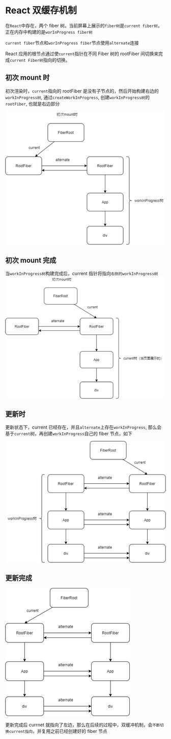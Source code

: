 # React 双缓存机制

在`React`中存在，两个 fiber 树。当前屏幕上展示的`fiber树`是`current fiber树`，正在内存中构建的是`worInProgress fiber树`

`current fiber`节点和`worInProgress fiber`节点使用`alternate`连接

React 应用的根节点通过使`current`指针在不同 Fiber 树的 rootFiber 间切换来完成`current Fiber树`指向的切换。

## 初次 mount 时

初次渲染时，`current`指向的 rootFiber 是没有子节点的，然后开始构建右边的`workInProgress树`, 通过`createWorkInProgress`,
创建`workInProgress树`的`rootFiber`, 也就是右边部分

![React双缓存机制.drawio.png](/React双缓存机制1.drawio.png)

## 初次 mount 完成

当`workInProgress树`构建完成后，current 指针将指向`右侧的workInProgress树`
![React双缓存机制.drawio.png](/React双缓存机制2.drawio.png)

## 更新时

更新状态下，current 已经存在，并且`alternate`上存在`workInProgress`, 那么会基于`current`树，再创建`workInProgress`自己的 fiber 节点，如下

![React双缓存机制.drawio.png](/React双缓存机制3.drawio.png)

## 更新完成

![React双缓存机制.drawio.png](/React双缓存机制4.drawio.png)

更新完成后 currnet 就指向了左边，那么在后续的过程中，双缓冲机制，会`不断切换current指向`，并复用之前已经创建好的 fiber 节点

